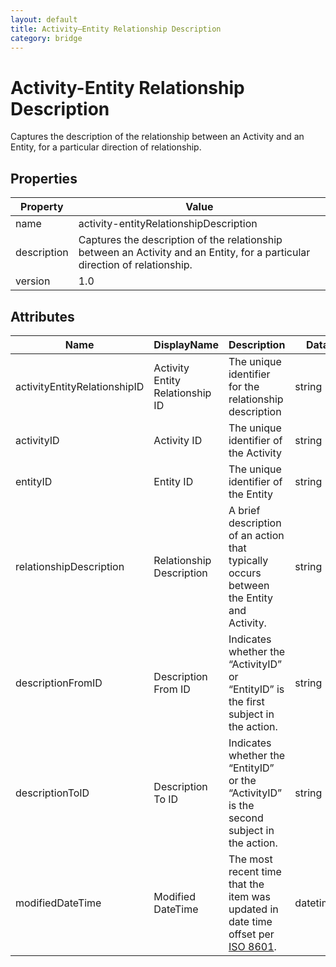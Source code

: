 ```yaml
---
layout: default
title: Activity–Entity Relationship Description
category: bridge
---
```


# Activity-Entity Relationship Description

Captures the description of the relationship between an Activity and an Entity, for a particular direction of relationship.

## Properties

| Property    | Value                                                        |
| ----------- | ------------------------------------------------------------ |
| name        | activity-entityRelationshipDescription                       |
| description | Captures the description of the relationship between an Activity and an Entity, for a particular direction of relationship. |
| version     | 1.0                                                          |

## Attributes 

| Name         | DisplayName   | Description                           | DataType | Required? | isNullable |
| ------------ | ------------- | ------------------------------------- | -------- | --------- | ---------- |
| activityEntityRelationshipID | Activity Entity Relationship ID | The unique identifier for the relationship description | string | yes | false |
| activityID   | Activity ID   | The unique identifier of the Activity | string   | yes       | false      |
| entityID | Entity ID | The unique identifier of the Entity                          | string   | yes       | false      |
| relationshipDescription | Relationship Description | A brief description of an action that typically occurs between the Entity and Activity. | string | yes | false |
| descriptionFromID | Description From ID | Indicates whether the “ActivityID” or “EntityID” is the first subject in the action. | string | no | true |
| descriptionToID | Description To ID | Indicates whether the “EntityID” or the “ActivityID” is the second subject in the action. | string | no | true |
| modifiedDateTime             | Modified DateTime               | The most recent time that the item was updated in date time offset per [ISO 8601](https://www.wikipedia.org/wiki/ISO_8601). | datetimeoffset | no        | true       |
